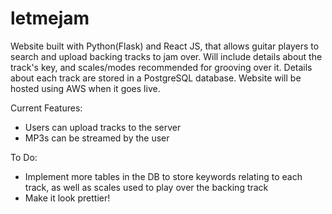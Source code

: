 # letmejam

Website built with Python(Flask) and React JS, that allows guitar players to search and upload backing tracks to jam over. Will include details about the track's key, and scales/modes recommended for grooving over it. Details about each track are stored in a PostgreSQL database. Website will be hosted using AWS when it goes live.

Current Features:
* Users can upload tracks to the server
* MP3s can be streamed by the user

To Do:
* Implement more tables in the DB to store keywords relating to each track, as well as scales used to play over the backing track
* Make it look prettier!
